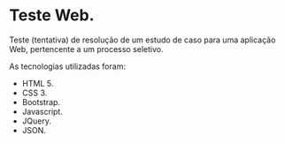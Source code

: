 # Teste Web.

Teste (tentativa) de resolução de um estudo de caso para uma aplicação Web, pertencente a um processo seletivo.

As tecnologias utilizadas foram:
* HTML 5.
* CSS 3.
* Bootstrap.
* Javascript.
* JQuery.
* JSON.
